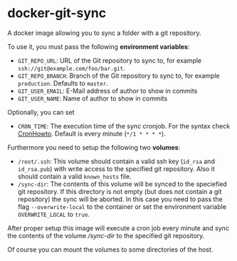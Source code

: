 # docker-git-sync
A docker image allowing you to sync a folder with a git repository.

To use it, you must pass the following **environment variables**:

* `GIT_REPO_URL`: URL of the Git repository to sync to, for example `ssh://git@example.com/foo/bar.git`.
* `GIT_REPO_BRANCH`: Branch of the Git repository to sync to, for example `production`. Defaults to `master`.
* `GIT_USER_EMAIL`: E-Mail address of author to show in commits
* `GIT_USER_NAME`: Name of author to show in commits

Optionally, you can set
* `CRON_TIME`: The execution time of the sync cronjob. For the syntax check [CronHowto](https://help.ubuntu.com/community/CronHowto). Default is every minute (`*/1 * * * *`).

Furthermore you need to setup the following two **volumes**:

* `/root/.ssh`: This volume should contain a valid ssh key (`id_rsa` and `id_rsa.pub`) with write access to the specified git repository. Also it should contain a valid `known_hosts` file.
* `/sync-dir`: The contents of this volume will be synced to the speciefied git repository. If this directory is not empty (but does not contain a git repository) the sync will be aborted. In this case you need to pass the flag `--overwrite-local` to the container or set the environment variable `OVERWRITE_LOCAL` to `true`.

After proper setup this image will execute a cron job every minute and sync the contents of the volume */sync-dir* to the specified git repository.

Of course you can mount the volumes to some directories of the host.
